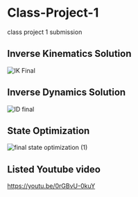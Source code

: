# Class-Project-1
class project 1 submission

## Inverse Kinematics Solution
![IK Final](https://github.com/user-attachments/assets/0f1bf235-ec01-446f-8240-1f67d9d92b81)

## Inverse Dynamics Solution
![ID final](https://github.com/user-attachments/assets/a754734a-521a-45ba-8549-a195a2c394a7)

## State Optimization
![final state optimization (1)](https://github.com/user-attachments/assets/1ae3c3da-92ff-4d10-b8ed-96fc727ee6a1)

## Listed Youtube video
https://youtu.be/0rGBvU-0kuY 

